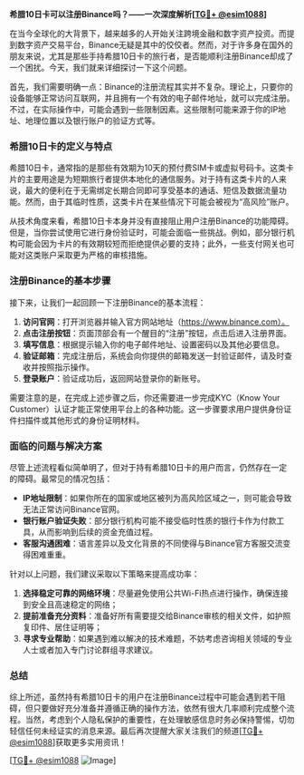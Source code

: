 **希腊10日卡可以注册Binance吗？——一次深度解析[[TG💪+ @esim1088](https://t.me/s/esim1088)]**

在当今全球化的大背景下，越来越多的人开始关注跨境金融和数字资产投资。而提到数字资产交易平台，Binance无疑是其中的佼佼者。然而，对于许多身在国外的朋友来说，尤其是那些手持希腊10日卡的旅行者，是否能顺利注册Binance却成了一个困扰。今天，我们就来详细探讨一下这个问题。

首先，我们需要明确一点：Binance的注册流程其实并不复杂。理论上，只要你的设备能够正常访问互联网，并且拥有一个有效的电子邮件地址，就可以完成注册。不过，在实际操作中，可能会遇到一些限制因素。这些限制可能来源于你的IP地址、地理位置以及银行账户的验证方式等。

### 希腊10日卡的定义与特点

希腊10日卡，通常指的是那些有效期为10天的预付费SIM卡或虚拟号码卡。这类卡片的主要用途是为短期旅行者提供本地化的通信服务。对于持有这类卡片的人来说，最大的便利在于无需绑定长期合同即可享受基本的通话、短信及数据流量功能。然而，由于其临时性质，这类卡片在某些情况下可能会被视为“高风险”账户。

从技术角度来看，希腊10日卡本身并没有直接阻止用户注册Binance的功能障碍。但是，当你尝试使用它进行身份验证时，可能会面临一些挑战。例如，部分银行机构可能会因为卡片的有效期较短而拒绝提供必要的支持；此外，一些支付网关也可能对这类账户采取更为严格的审核措施。

### 注册Binance的基本步骤

接下来，让我们一起回顾一下注册Binance的基本流程：

1. **访问官网**：打开浏览器并输入官方网站地址（https://www.binance.com）。
2. **点击注册按钮**：页面顶部会有一个醒目的“注册”按钮，点击后进入注册界面。
3. **填写信息**：根据提示输入你的电子邮件地址、设置密码以及其他必要信息。
4. **验证邮箱**：完成注册后，系统会向你提供的邮箱发送一封验证邮件，请及时查收并按照指示操作。
5. **登录账户**：验证成功后，返回网站登录你的新账号。

需要注意的是，在完成上述步骤之后，你还需要进一步完成KYC（Know Your Customer）认证才能正常使用平台上的各种功能。这一步骤要求用户提供身份证件扫描件或其他形式的身份证明材料。

### 面临的问题与解决方案

尽管上述流程看似简单明了，但对于持有希腊10日卡的用户而言，仍然存在一定的障碍。最常见的情况包括：

- **IP地址限制**：如果你所在的国家或地区被列为高风险区域之一，则可能会导致无法正常访问Binance官网。
- **银行账户验证失败**：部分银行机构可能不接受临时性质的银行卡作为付款工具，从而影响到后续的资金充值过程。
- **客服沟通困难**：语言差异以及文化背景的不同使得与Binance官方客服交流变得困难重重。

针对以上问题，我们建议采取以下策略来提高成功率：

1. **选择稳定可靠的网络环境**：尽量避免使用公共Wi-Fi热点进行操作，确保连接到安全且高速稳定的网络；
2. **提前准备充分资料**：准备好所有需要提交给Binance审核的相关文件，如护照复印件、居住证明等；
3. **寻求专业帮助**：如果遇到难以解决的技术难题，不妨考虑咨询相关领域的专业人士或者加入专门讨论群组寻求建议。

### 总结

综上所述，虽然持有希腊10日卡的用户在注册Binance过程中可能会遇到若干阻碍，但只要做好充分准备并遵循正确的操作方法，依然有很大几率顺利完成整个流程。当然，考虑到个人隐私保护的重要性，在处理敏感信息时务必保持警惕，切勿轻信任何未经证实的消息来源。最后再次提醒大家关注我们的频道[[TG💪+ @esim1088](https://t.me/s/esim1088)]获取更多实用资讯！

[[TG💪+ @esim1088](https://t.me/s/esim1088) ![Image](https://i.postimg.cc/4NQfJmqS/Snipaste-2025-05-13-00-14-12.png)]